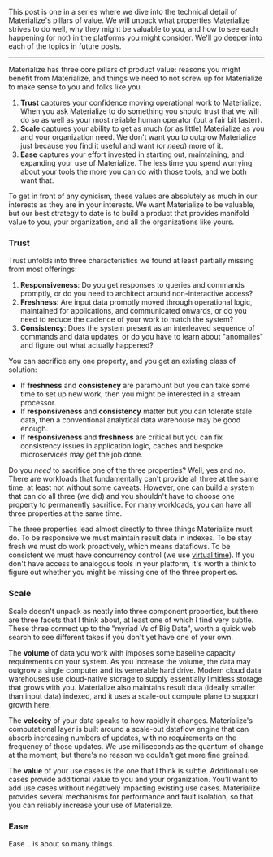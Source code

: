 
This post is one in a series where we dive into the technical detail of Materialize's pillars of value.
We will unpack what properties Materialize strives to do well, why they might be valuable to you, and how to see each happening (or not) in the platforms you might consider.
We'll go deeper into each of the topics in future posts.

---

Materialize has three core pillars of product value: reasons you might benefit from Materialize, and things we need to not screw up for Materialize to make sense to you and folks like you.
1. **Trust** captures your confidence moving operational work to Materialize. When you ask Materialize to do something you should trust that we will do so as well as your most reliable human operator (but a fair bit faster).
2. **Scale** captures your ability to get as much (or as little) Materialize as you and your organization need. We don't want you to outgrow Materialize just because you find it useful and want (or *need*) more of it.
3. **Ease**  captures your effort invested in starting out, maintaining, and expanding your use of Materialize. The less time you spend worrying about your tools the more you can do with those tools, and we both want that.

To get in front of any cynicism, these values are absolutely as much in our interests as they are in your interests.
We want Materialize to be valuable, but our best strategy to date is to build a product that provides manifold value to you, your organization, and all the organizations like yours.

### Trust

Trust unfolds into three characteristics we found at least partially missing from most offerings:
1. **Responsiveness**: Do you get responses to queries and commands promptly, or do you need to architect around non-interactive access?
2. **Freshness**: Are input data promptly moved through operational logic, maintained for applications, and communicated onwards, or do you need to reduce the cadence of your work to match the system?
3. **Consistency**: Does the system present as an interleaved sequence of commands and data updates, or do you have to learn about "anomalies" and figure out what actually happened?

You can sacrifice any one property, and you get an existing class of solution:
* If **freshness** and **consistency** are paramount but you can take some time to set up new work, then you might be interested in a stream processor.
* If **responsiveness** and **consistency** matter but you can tolerate stale data, then a conventional analytical data warehouse may be good enough.
* If **responsiveness** and **freshness** are critical but you can fix consistency issues in application logic, caches and bespoke microservices may get the job done.

Do you *need* to sacrifice one of the three properties? 
Well, yes and no.
There are workloads that fundamentally can't provide all three at the same time, at least not without some caveats.
However, one can build a system that can do all three (we did) and you shouldn't have to choose one property to permanently sacrifice.
For many workloads, you can have all three properties at the same time.

The three properties lead almost directly to three things Materialize must do.
To be responsive we must maintain result data in indexes.
To be stay fresh we must do work proactively, which means dataflows.
To be consistent we must have concurrency control (we use [virtual time]()).
If you don't have access to analogous tools in your platform, it's worth a think to figure out whether you might be missing one of the three properties.

### Scale

Scale doesn't unpack as neatly into three component properties, but there are three facets that I think about, at least one of which I find very subtle.
These three connect up to the "myriad Vs of Big Data", worth a quick web search to see different takes if you don't yet have one of your own.

The **volume** of data you work with imposes some baseline capacity requirements on your system. 
As you increase the volume, the data may outgrow a single computer and its venerable hard drive.
Modern cloud data warehouses use cloud-native storage to supply essentially limitless storage that grows with you.
Materialize also maintains result data (ideally smaller than input data) indexed, and it uses a scale-out compute plane to support growth here.

The **velocity** of your data speaks to how rapidly it changes.
Materialize's computational layer is built around a scale-out dataflow engine that can absorb increasing numbers of updates, with no requirements on the frequency of those updates. We use milliseconds as the quantum of change at the moment, but there's no reason we couldn't get more fine grained.

The **value** of your use cases is the one that I think is subtle.
Additional use cases provide additional value to you and your organization. 
You'll want to add use cases without negatively impacting existing use cases. Materialize provides several mechanisms for performance and fault isolation, so that you can reliably increase your use of Materialize.

### Ease

Ease .. is about so many things.
